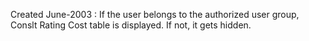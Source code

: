 Created June-2003 : If the user belongs to the authorized user group, Conslt Rating Cost table is displayed.  If not, it gets hidden.
